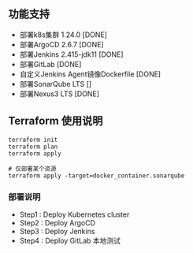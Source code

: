 
## 功能支持 

- 部署k8s集群 1.24.0 [DONE]
- 部署ArgoCD 2.6.7  [DONE]
- 部署Jenkins 2.415-jdk11 [DONE]
- 部署GitLab [DONE]
- 自定义Jenkins Agent镜像Dockerfile [DONE]
- 部署SonarQube LTS []
- 部署Nexus3 LTS [DONE]


## Terraform 使用说明

```
terraform init
terraform plan
terraform apply 

# 仅部署某个资源   
terraform apply -target=docker_container.sonarqube 
````

### 部署说明

- Step1 : Deploy Kubernetes cluster
- Step2 : Deploy ArgoCD
- Step3 : Deploy Jenkins 
- Step4 : Deploy GitLab
本地测试
